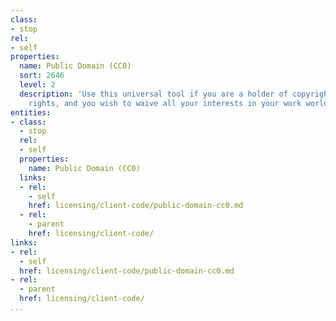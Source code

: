 ```yaml
---
class:
- stop
rel:
- self
properties:
  name: Public Domain (CC0)
  sort: 2646
  level: 2
  description: 'Use this universal tool if you are a holder of copyright or database
    rights, and you wish to waive all your interests in your work worldwide. '
entities:
- class:
  - stop
  rel:
  - self
  properties:
    name: Public Domain (CC0)
  links:
  - rel:
    - self
    href: licensing/client-code/public-domain-cc0.md
  - rel:
    - parent
    href: licensing/client-code/
links:
- rel:
  - self
  href: licensing/client-code/public-domain-cc0.md
- rel:
  - parent
  href: licensing/client-code/
...
```

